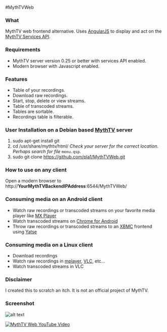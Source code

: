 #MythTVWeb

### What

MythTV web frontend alternative. Uses [AngularJS](https://angularjs.org/) to display and act on the [MythTV Services API](http://www.mythtv.org/wiki/Services_API). 

### Requirements

* MythTV server version 0.25 or better with services API enabled. 
* Modern browser with Javascript enabled. 

### Features

* Table of your recordings. 
* Download raw recordings. 
* Start, stop, delete or view streams. 
* Table of transcoded streams. 
* Tables are sortable. 
* Recordings table is filterable. 

### User Installation on a Debian based [MythTV](http://www.mythtv.org/) server

1. sudo apt-get install git
2. cd /usr/share/mythtv/html/ _Check your server for the correct location. Perhaps search for file_ `menu.qsp`.
3. sudo git clone https://github.com/pla1/MythTVWeb.git

### How to use on any client

Open a modern browser to http://**YourMythTVBackendIPAddress**:6544/MythTVWeb/

### Consuming media on an Android client 

* Watch raw recordings or transcoded streams on your favorite media player like [MX Player](https://play.google.com/store/apps/details?id=com.mxtech.videoplayer.ad&hl=en)
* Watch transcoded streams on [Chrome for Android](https://play.google.com/store/apps/details?id=com.android.chrome&hl=en)
* Throw raw recordings or transcoded streams to an [XBMC](http://xbmc.org/) frontend using [Yatse](https://play.google.com/store/apps/details?id=org.leetzone.android.yatsewidgetfree&hl=en)

### Consuming media on a Linux client

* Download recordings
* Watch raw recordings in [mplayer](https://en.wikipedia.org/wiki/MPlayer), [VLC](https://www.videolan.org), etc...
* Watch transcoded streams in VLC

### Disclaimer

I created this to scratch an itch. It is not an official project of MythTV. 

### Screenshot

![alt text](http://pla1.net/MythTVWeb.png "MythTVWeb Screenshot")

[![MythTV Web YouTube Video](http://img.youtube.com/vi/YNruoTGfer4/0.jpg)](http://www.youtube.com/watch?v=YNruoTGfer4)


